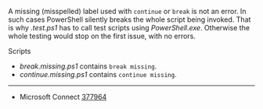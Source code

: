 
A missing (misspelled) label used with `continue` or `break` is not an error.
In such cases PowerShell silently breaks the whole script being invoked. That
is why *.test.ps1* has to call test scripts using *PowerShell.exe*. Otherwise
the whole testing would stop on the first issue, with no errors.

Scripts

- *break.missing.ps1* contains `break missing`.
- *continue.missing.ps1* contains `continue missing`.

---

- Microsoft Connect [377964](https://connect.microsoft.com/PowerShell/Feedback/Details/377964)
